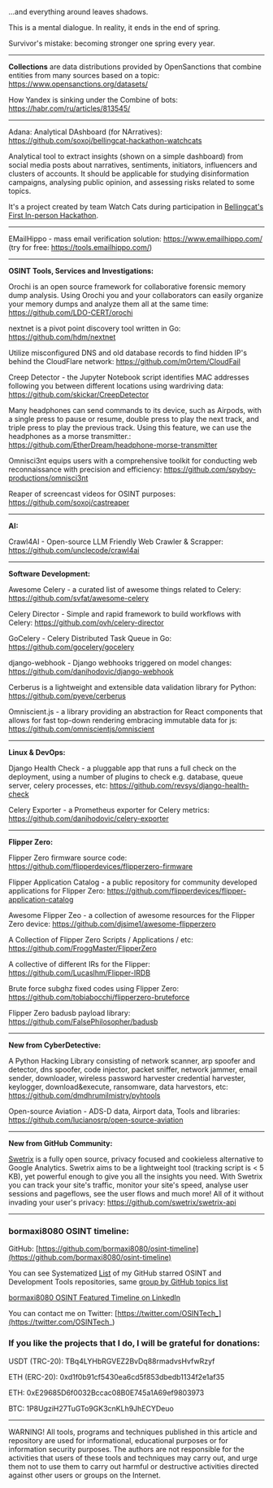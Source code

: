 ...and everything around leaves shadows.

This is a mental dialogue. In reality, it ends in the end of spring.

Survivor's mistake: becoming stronger one spring every year.

----

**Collections** are data distributions provided by OpenSanctions that combine entities from many sources based on a topic: https://www.opensanctions.org/datasets/

How Yandex is sinking under the Combine of bots: https://habr.com/ru/articles/813545/

----

Adana: Analytical DAshboard (for NArratives): https://github.com/soxoj/bellingcat-hackathon-watchcats

Analytical tool to extract insights (shown on a simple dashboard) from social media posts about narratives, sentiments, initiators, influencers and clusters of accounts. It should be applicable for studying disinformation campaigns, analysing public opinion, and assessing risks related to some topics.

It's a project created by team Watch Cats during participation in [Bellingcat's First In-person Hackathon](https://www.bellingcat.com/bellingcats-first-in-person-hackathon/).

----

EMailHippo - mass email verification solution: https://www.emailhippo.com/ (try for free: https://tools.emailhippo.com/)

----

**OSINT Tools, Services and Investigations:**

Orochi is an open source framework for collaborative forensic memory dump analysis. Using Orochi you and your collaborators can easily organize your memory dumps and analyze them all at the same time: https://github.com/LDO-CERT/orochi

nextnet is a pivot point discovery tool written in Go: https://github.com/hdm/nextnet

Utilize misconfigured DNS and old database records to find hidden IP's behind the CloudFlare network: https://github.com/m0rtem/CloudFail

Creep Detector - the Jupyter Notebook script identifies MAC addresses following you between different locations using wardriving data: https://github.com/skickar/CreepDetector

Many headphones can send commands to its device, such as Airpods, with a single press to pause or resume, double press to play the next track, and triple press to play the previous track. Using this feature, we can use the headphones as a morse transmitter.: https://github.com/EtherDream/headphone-morse-transmitter

Omnisci3nt equips users with a comprehensive toolkit for conducting web reconnaissance with precision and efficiency: https://github.com/spyboy-productions/omnisci3nt

Reaper of screencast videos for OSINT purposes: https://github.com/soxoj/castreaper

----

**AI:**

Crawl4AI - Open-source LLM Friendly Web Crawler & Scrapper: https://github.com/unclecode/crawl4ai

---

**Software Development:**

Awesome Celery - a curated list of awesome things related to Celery: https://github.com/svfat/awesome-celery

Celery Director - Simple and rapid framework to build workflows with Celery: https://github.com/ovh/celery-director

GoCelery - Celery Distributed Task Queue in Go: https://github.com/gocelery/gocelery

django-webhook - Django webhooks triggered on model changes: https://github.com/danihodovic/django-webhook

Cerberus is a lightweight and extensible data validation library for Python: https://github.com/pyeve/cerberus

Omniscient.js - a library providing an abstraction for React components that allows for fast top-down rendering embracing immutable data for js: https://github.com/omniscientjs/omniscient

----

**Linux & DevOps:**

Django Health Check - a pluggable app that runs a full check on the deployment, using a number of plugins to check e.g. database, queue server, celery processes, etc: https://github.com/revsys/django-health-check

Celery Exporter - a Prometheus exporter for Celery metrics: https://github.com/danihodovic/celery-exporter

----

**Flipper Zero:**

Flipper Zero firmware source code: https://github.com/flipperdevices/flipperzero-firmware

Flipper Application Catalog - a public repository for community developed applications for Flipper Zero: https://github.com/flipperdevices/flipper-application-catalog

Awesome Flipper Zeo - a collection of awesome resources for the Flipper Zero device: https://github.com/djsime1/awesome-flipperzero

A Collection of Flipper Zero Scripts / Applications / etc: https://github.com/FroggMaster/FlipperZero

A collective of different IRs for the Flipper: https://github.com/Lucaslhm/Flipper-IRDB

Brute force subghz fixed codes using Flipper Zero: https://github.com/tobiabocchi/flipperzero-bruteforce

Flipper Zero badusb payload library: https://github.com/FalsePhilosopher/badusb

----

**New from CyberDetective:**

A Python Hacking Library consisting of network scanner, arp spoofer and detector, dns spoofer, code injector, packet sniffer, network jammer, email sender, downloader, wireless password harvester credential harvester, keylogger, download&execute, ransomware, data harvestors, etc: https://github.com/dmdhrumilmistry/pyhtools

Open-source Aviation - ADS-D data, Airport data, Tools and libraries: https://github.com/lucianosrp/open-source-aviation

----

**New from GitHub Community:**

[Swetrix](https://swetrix.com/) is a fully open source, privacy focused and cookieless alternative to Google Analytics. Swetrix aims to be a lightweight tool (tracking script is < 5 KB), yet powerful enough to give you all the insights you need. With Swetrix you can track your site's traffic, monitor your site's speed, analyse user sessions and pageflows, see the user flows and much more! All of it without invading your user's privacy: https://github.com/swetrix/swetrix-api

----
### bormaxi8080 OSINT timeline:

GitHub: [https://github.com/bormaxi8080/osint-timeline](https://github.com/bormaxi8080/osint-timeline)

You can see Systematized [List](https://github.com/bormaxi8080/github-starred-repos-builder/blob/main/starred_repos.md) of my GitHub starred OSINT and Development Tools repositories, same [group by GitHub topics list](https://github.com/bormaxi8080/starred)

[bormaxi8080 OSINT Featured Timeline on LinkedIn](https://www.linkedin.com/in/osintech/details/featured/)

You can contact me on Twitter: [https://twitter.com/OSINTech_](https://twitter.com/OSINTech_)
### If you like the projects that I do, I will be grateful for donations:

USDT (TRC-20): TBq4LYHbRGVEZ2BvDq88rmadvsHvfwRzyf

ETH (ERC-20): 0xd1f0b91cf5430ea6cd5f853dbedb1134f2e1af35

ETH: 0xE29685D6f0032Bccac08B0E745a1A69ef9803973

BTC: 1P8UgziH27TuGTo9GK3cnKLh9JhECYDeuo

----

WARNING! All tools, programs and techniques published in this article and repository are used for informational, educational purposes or for information security purposes. The authors are not responsible for the activities that users of these tools and techniques may carry out, and urge them not to use them to carry out harmful or destructive activities directed against other users or groups on the Internet.
